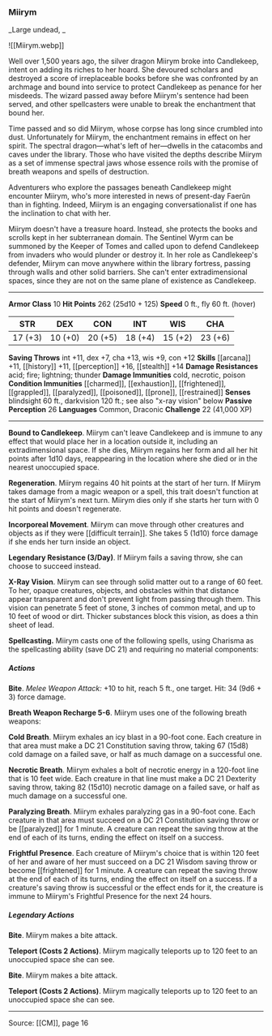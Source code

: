 ### Miirym
_Large undead, _

![[Miirym.webp]]

Well over 1,500 years ago, the silver dragon Miirym broke into Candlekeep, intent on adding its riches to her hoard. She devoured scholars and destroyed a score of irreplaceable books before she was confronted by an archmage and bound into service to protect Candlekeep as penance for her misdeeds. The wizard passed away before Miirym's sentence had been served, and other spellcasters were unable to break the enchantment that bound her.

Time passed and so did Miirym, whose corpse has long since crumbled into dust. Unfortunately for Miirym, the enchantment remains in effect on her spirit. The spectral dragon—what's left of her—dwells in the catacombs and caves under the library. Those who have visited the depths describe Miirym as a set of immense spectral jaws whose essence roils with the promise of breath weapons and spells of destruction.

Adventurers who explore the passages beneath Candlekeep might encounter Miirym, who's more interested in news of present-day Faerûn than in fighting. Indeed, Miirym is an engaging conversationalist if one has the inclination to chat with her.

Miirym doesn't have a treasure hoard. Instead, she protects the books and scrolls kept in her subterranean domain. The Sentinel Wyrm can be summoned by the Keeper of Tomes and called upon to defend Candlekeep from invaders who would plunder or destroy it. In her role as Candlekeep's defender, Miirym can move anywhere within the library fortress, passing through walls and other solid barriers. She can't enter extradimensional spaces, since they are not on the same plane of existence as Candlekeep.




---

**Armor Class** 10
**Hit Points** 262 (25d10 + 125)
**Speed** 0 ft., fly 60 ft. (hover)

| STR     | DEX     | CON     | INT     | WIS     | CHA     |
|---------|---------|---------|---------|---------|---------|
| 17 (+3) | 10 (+0) | 20 (+5) | 18 (+4) | 15 (+2) | 23 (+6) |

**Saving Throws** int +11, dex +7, cha +13, wis +9, con +12
**Skills** [[arcana]] +11, [[history]] +11, [[perception]] +16, [[stealth]] +14
**Damage Resistances** acid; fire; lightning; thunder
**Damage Immunities** cold, necrotic, poison
**Condition Immunities** [[charmed]], [[exhaustion]], [[frightened]], [[grappled]], [[paralyzed]], [[poisoned]], [[prone]], [[restrained]]
**Senses** blindsight 60 ft., darkvision 120 ft.; see also "x-ray vision" below
**Passive Perception** 26
**Languages** Common, Draconic
**Challenge** 22 (41,000 XP)

---

**Bound to Candlekeep**. Miirym can't leave Candlekeep and is immune to any effect that would place her in a location outside it, including an extradimensional space. If she dies, Miirym regains her form and all her hit points after 1d10 days, reappearing in the location where she died or in the nearest unoccupied space.

**Regeneration**. Miirym regains 40 hit points at the start of her turn. If Miirym takes damage from a magic weapon or a spell, this trait doesn't function at the start of Miirym's next turn. Miirym dies only if she starts her turn with 0 hit points and doesn't regenerate.

**Incorporeal Movement**. Miirym can move through other creatures and objects as if they were [[difficult terrain]]. She takes 5 (1d10) force damage if she ends her turn inside an object.

**Legendary Resistance (3/Day)**. If Miirym fails a saving throw, she can choose to succeed instead.

**X-Ray Vision**. Miirym can see through solid matter out to a range of 60 feet. To her, opaque creatures, objects, and obstacles within that distance appear transparent and don't prevent light from passing through them. This vision can penetrate 5 feet of stone, 3 inches of common metal, and up to 10 feet of wood or dirt. Thicker substances block this vision, as does a thin sheet of lead.

**Spellcasting.** Miirym casts one of the following spells, using Charisma as the spellcasting ability (save DC 21) and requiring no material components:

##### Actions
**Bite**. _Melee Weapon Attack:_ +10 to hit, reach 5 ft., one target. Hit: 34 (9d6 + 3) force damage.

**Breath Weapon Recharge 5-6**. Miirym uses one of the following breath weapons:

**Cold Breath**. Miirym exhales an icy blast in a 90-foot cone. Each creature in that area must make a DC 21 Constitution saving throw, taking 67 (15d8) cold damage on a failed save, or half as much damage on a successful one.

**Necrotic Breath**. Miirym exhales a bolt of necrotic energy in a 120-foot line that is 10 feet wide. Each creature in that line must make a DC 21 Dexterity saving throw, taking 82 (15d10) necrotic damage on a failed save, or half as much damage on a successful one.

**Paralyzing Breath**. Miirym exhales paralyzing gas in a 90-foot cone. Each creature in that area must succeed on a DC 21 Constitution saving throw or be [[paralyzed]] for 1 minute. A creature can repeat the saving throw at the end of each of its turns, ending the effect on itself on a success.

**Frightful Presence**. Each creature of Miirym's choice that is within 120 feet of her and aware of her must succeed on a DC 21 Wisdom saving throw or become [[frightened]] for 1 minute. A creature can repeat the saving throw at the end of each of its turns, ending the effect on itself on a success. If a creature's saving throw is successful or the effect ends for it, the creature is immune to Miirym's Frightful Presence for the next 24 hours.

##### Legendary Actions
**Bite**. Miirym makes a bite attack.

**Teleport (Costs 2 Actions)**. Miirym magically teleports up to 120 feet to an unoccupied space she can see.

**Bite**. Miirym makes a bite attack.

**Teleport (Costs 2 Actions)**. Miirym magically teleports up to 120 feet to an unoccupied space she can see.


---

Source: [[CM]], page 16